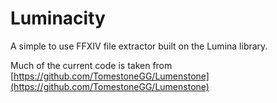 # Luminacity
A simple to use FFXIV file extractor built on the Lumina library.

Much of the current code is taken from [https://github.com/TomestoneGG/Lumenstone](https://github.com/TomestoneGG/Lumenstone)